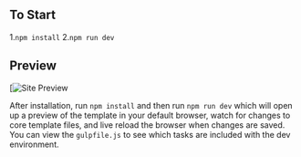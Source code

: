 
## To Start

1.`npm install` 
2.`npm run dev`

## Preview

[![Site Preview](http://magiceportfolio.xon.pl/fastpack/FPproduct.jpg)

After installation, run `npm install` and then run `npm run dev` which will open up a preview of the template in your default browser, watch for changes to core template files, and live reload the browser when changes are saved. You can view the `gulpfile.js` to see which tasks are included with the dev environment.